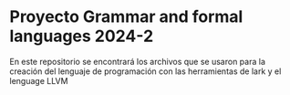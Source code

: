 # Proyecto Grammar and formal languages 2024-2
En este repositorio se encontrará los archivos que se usaron para la creación del lenguaje de programación con las herramientas de lark y el lenguage LLVM
